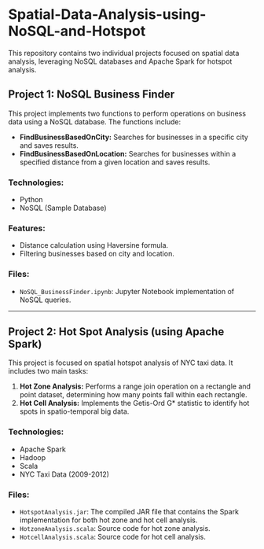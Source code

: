 # Spatial-Data-Analysis-using-NoSQL-and-Hotspot

This repository contains two individual projects focused on spatial data analysis, leveraging NoSQL databases and Apache Spark for hotspot analysis.

## Project 1: NoSQL Business Finder
This project implements two functions to perform operations on business data using a NoSQL database. The functions include:
- **FindBusinessBasedOnCity:** Searches for businesses in a specific city and saves results.
- **FindBusinessBasedOnLocation:** Searches for businesses within a specified distance from a given location and saves results.

### Technologies:
- Python
- NoSQL (Sample Database)

### Features:
- Distance calculation using Haversine formula.
- Filtering businesses based on city and location.
  
### Files:
- `NoSQL_BusinessFinder.ipynb`: Jupyter Notebook implementation of NoSQL queries.

---

## Project 2: Hot Spot Analysis (using Apache Spark)
This project is focused on spatial hotspot analysis of NYC taxi data. It includes two main tasks:
1. **Hot Zone Analysis:** Performs a range join operation on a rectangle and point dataset, determining how many points fall within each rectangle.
2. **Hot Cell Analysis:** Implements the Getis-Ord G* statistic to identify hot spots in spatio-temporal big data.

### Technologies:
- Apache Spark
- Hadoop
- Scala
- NYC Taxi Data (2009-2012)

### Files:
- `HotspotAnalysis.jar`: The compiled JAR file that contains the Spark implementation for both hot zone and hot cell analysis.
- `HotzoneAnalysis.scala`: Source code for hot zone analysis.
- `HotcellAnalysis.scala`: Source code for hot cell analysis.

